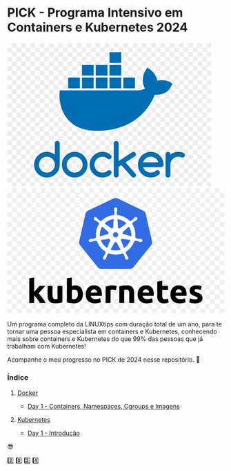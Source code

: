 # PICK - Programa Intensivo em Containers e Kubernetes 2024

![Docker](https://github.com/edemirtoldo/pick/blob/main/docs/images/docker2.png) 
![Kubernetes](https://github.com/edemirtoldo/pick/blob/main/docs/images/k8s.png)

Um programa completo da LINUXtips com duração total de um ano, para te tornar uma pessoa especialista em containers e Kubernetes, conhecendo mais sobre containers e Kubernetes do que 99% das pessoas que já trabalham com Kubernetes!

Acompanhe o meu progresso no PICK de 2024 nesse repositório. :rocket:

### Índice

1. [Docker](https://github.com/edemirtoldo/pick/tree/main/docs/docker)
    - [Day 1 - Containers, Namespaces, Cgroups e Imagens](https://github.com/edemirtoldo/pick/tree/main/docs/docker/day-1)

2. [Kubernetes](https://github.com/edemirtoldo/pick/tree/main/docs/k8s)
    - [Day 1 - Introdução](https://github.com/edemirtoldo/pick/tree/main/docs/k8s/day-01)



:sunglasses:

:two: :zero: :two: :four:
